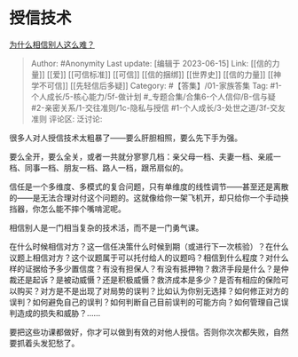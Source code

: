 # 授信技术
[为什么相信别人这么难？](https://www.zhihu.com/question/408290558/answer/1354742955)

> Author: #Anonymity
> Last update: [编辑于 2023-06-15]
> Link: [[信的力量]] [[爱]] [[可信标准]] [[可信]] [[信的捆绑]] [[世界史]] [[信的力量]] [[神学不可信]] [[先轻信后多疑]]
> Category: #【答集】/01-家族答集
> Tag: #1-个人成长/5-核心能力/5f-做计划 #_专题合集/合集6-个人信仰/B-信与疑 #2-亲密关系/1-交往准则/1c-隐私与授信 #1-个人成长/3-处世之道/3f-交友准则 
> 评论区:
> 泛讨论:

很多人对人授信技术太粗暴了——要么肝胆相照，要么先下手为强。

要么全开，要么全关，或者一共就分寥寥几档：亲父母一档、夫妻一档、亲戚一档、同事一档、朋友一档、路人一档，跟吊扇似的。

信任是一个多维度、多模式的复合问题，只有单维度的线性调节——甚至还是离散的——是无法合理对付这个问题的。这就像给你一架飞机开，却只给你一个手动换挡器，你怎么能不摔个嘴啃泥呢。

相信别人是一门相当复杂的技术活，而不是一门勇气课。

在什么时候相信对方？这一信任决策什么时候到期（或进行下一次核验）？在什么议题上相信对方？这个议题属于可以托付给人的议题吗？相信到什么程度？对什么样的证据给予多少置信度？有没有担保人？有没有抵押物？救济手段是什么？是仲裁还是起诉？是被动威慑？还是积极威慑？救济成本是多少？是否有相应的保险可以购买？对方是不是出现了对局势的误判？比如认为你别无选择？如何修正对方的误判？如何避免自己的误判？如何判断自己目前误判的可能方向？如何管理自己误判造成的损失和威胁？……

要把这些功课都做好，你才可以做到有效的对他人授信。否则你次次都失败，自然要抓着头发犯愁了。
